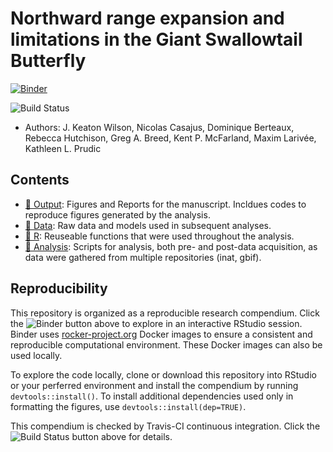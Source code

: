 # Northward range expansion and limitations in the Giant Swallowtail Butterfly  


[![Binder](http://mybinder.org/badge.svg)](https://mybinder.org/v2/gh/keatonwilson/swallowtail_northward_compendium/master?urlpath=rstudio)  

![Build Status](https://travis-ci.com/keatonwilson/swallowtail_northward_compendium.svg?branch=master)

- Authors: J. Keaton Wilson, Nicolas Casajus, Dominique Berteaux, Rebecca Hutchison, Greg A. Breed, Kent P. McFarland, Maxim Larivée, Kathleen L. Prudic  

## Contents  

- [:file_folder: Output](/output): Figures and Reports for the manuscript. Incldues codes to reproduce figures generated by the analysis.   
- [:file_folder: Data](/data): Raw data and models used in subsequent analyses.  
- [:file_folder: R](/R): Reuseable functions that were used throughout the analysis.  
- [:file_folder: Analysis](/analysis): Scripts for analysis, both pre- and post-data acquisition, as data were gathered from multiple repositories (inat, gbif). 

## Reproducibility  

This repository is organized as a reproducible research compendium. 
Click the ![Binder](http://mybinder.org/badge.svg) button above to explore in an interactive RStudio session. Binder uses [rocker-project.org](https://rocker-project.org) Docker images to ensure a consistent and reproducible computational environment.  These Docker images can also be used locally.  

To explore the code locally, clone or download this repository into RStudio or your perferred environment and install the compendium by running `devtools::install()`.  To install additional dependencies used only in formatting the figures, use `devtools::install(dep=TRUE)`.  


This compendium is checked by Travis-CI continuous integration.  Click the ![Build Status](https://travis-ci.com/keatonwilson/swallowtail_northward_compendium.svg?branch=master) button above for details.
